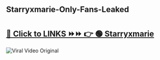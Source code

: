 
 ## Starryxmarie-Only-Fans-Leaked

# <h2><a href="https://clipsfans.com/Starryxmarie&ref=git">🔗 Click to LINKS ⏩⏩ 👉 🟢 Starryxmarie </a></h2>

<a href="https://clipsfans.com/Starryxmarie&ref=git" rel="nofollow" data-target="animated-image.originalLink"><img src="https://i.ibb.co.com/xMMVF88/686577567.gif" alt="Viral Video Original" style="max-width: 100%; display: inline-block;" data-target="animated-image.originalImage"></a>
